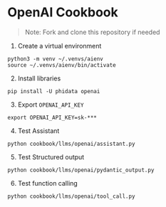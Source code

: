 # OpenAI Cookbook

> Note: Fork and clone this repository if needed

1. Create a virtual environment

```shell
python3 -m venv ~/.venvs/aienv
source ~/.venvs/aienv/bin/activate
```

2. Install libraries

```shell
pip install -U phidata openai
```

3. Export `OPENAI_API_KEY`

```text
export OPENAI_API_KEY=sk-***
```

4. Test Assistant

```shell
python cookbook/llms/openai/assistant.py
```

5. Test Structured output

```shell
python cookbook/llms/openai/pydantic_output.py
```

6. Test function calling

```shell
python cookbook/llms/openai/tool_call.py
```
